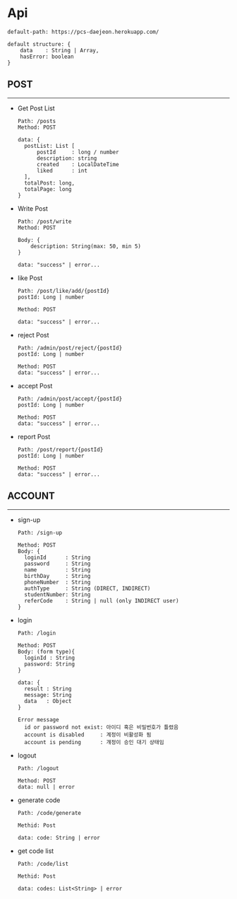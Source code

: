 
# Api
    default-path: https://pcs-daejeon.herokuapp.com/
    
    default structure: {
        data    : String | Array,
        hasError: boolean
    }

## POST

---

+ Get Post List
  ```
  Path: /posts
  Method: POST
  
  data: {
    postList: List [
        postId     : long / number
        description: string
        created    : LocalDateTime
        liked      : int
    ],
    totalPost: long,
    totalPage: long
  }

+ Write Post
    ```
    Path: /post/write
    Method: POST
    
    Body: {
        description: String(max: 50, min 5)
    }
  
    data: "success" | error...
    ```
  
+ like Post
    ```
    Path: /post/like/add/{postId}
    postId: Long | number  
  
    Method: POST

    data: "success" | error...
    ```
  
+ reject Post
  ```
  Path: /admin/post/reject/{postId}
  postId: Long | number
    
  Method: POST
  data: "success" | error...
  ```
  
+ accept Post
  ```
  Path: /admin/post/accept/{postId}
  postId: Long | number
    
  Method: POST
  data: "success" | error...
  ```

+ report Post
  ```
  Path: /post/report/{postId}
  postId: Long | number
  
  Method: POST
  data: "success" | error...
  ```
  
## ACCOUNT

  --- 
+ sign-up
  ```
  Path: /sign-up
  
  Method: POST
  Body: {
    loginId      : String
    password     : String
    name         : String
    birthDay     : String
    phoneNumber  : String
    authType     : String (DIRECT, INDIRECT)
    studentNumber: String
    referCode    : String | null (only INDIRECT user)
  }
  ```
+ login
  ```
  Path: /login
  
  Method: POST
  Body: (form type){
    loginId : String
    password: String
  }
  
  data: {
    result : String
    message: String 
    data   : Object
  }
  
  Error message
    id or password not exist: 아이디 혹은 비밀번호가 틀렸음 
    account is disabled     : 계정이 비활성화 됨
    account is pending      : 걔정이 승인 대기 상태임
  ```

+ logout
  ```
  Path: /logout
  
  Method: POST
  data: null | error
  ```

+ generate code
  ```
  Path: /code/generate
  
  Methid: Post
  
  data: code: String | error
  ```
+ get code list
  ```
  Path: /code/list
  
  Methid: Post
  
  data: codes: List<String> | error
  ```